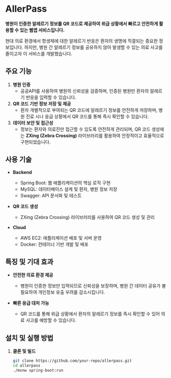 # AllerPass

**병원이 인증한 알레르기 정보를 QR 코드로 제공하여 위급 상황에서 빠르고 안전하게 활용할 수 있는 웹앱 서비스입니다.**

현대 의료 환경에서 항생제에 대한 알레르기 반응은 환자의 생명에 직결되는 중요한 정보입니다. 하지만, 병원 간 알레르기 정보를 공유하지 않아 발생할 수 있는 의료 사고를 줄이고자 이 서비스를 개발했습니다.



## 주요 기능

1. **병원 인증**  
   - 공공API를 사용하여 병원의 신뢰성을 검증하며, 인증된 병원만 환자의 알레르기 반응을 입력할 수 있습니다.
2. **QR 코드 기반 정보 저장 및 제공**  
   - 환자 개별적으로 부여되는 QR 코드에 알레르기 정보를 안전하게 저장하며, 병원 진료 시나 응급 상황에서 QR 코드를 통해 즉시 확인할 수 있습니다.
3. **데이터 보안 및 접근성**  
   - 정보는 환자와 의료진만 접근할 수 있도록 안전하게 관리되며, QR 코드 생성에는 **ZXing (Zebra Crossing)** 라이브러리를 활용하여 안정적이고 효율적으로 구현되었습니다.


## 사용 기술

- **Backend**  
  - Spring Boot: 웹 애플리케이션의 핵심 로직 구현
  - MySQL: 데이터베이스 설계 및 환자, 병원 정보 저장
  - Swagger: API 문서화 및 테스트

- **QR 코드 생성**  
  - ZXing (Zebra Crossing) 라이브러리를 사용하여 QR 코드 생성 및 관리

- **Cloud**  
  - AWS EC2: 애플리케이션 배포 및 서버 운영
  - Docker: 컨테이너 기반 개발 및 배포



## 특징 및 기대 효과

- **안전한 의료 환경 제공**  
  - 병원이 인증한 정보만 입력되므로 신뢰성을 보장하며, 병원 간 데이터 공유가 불필요하여 개인정보 유출 우려를 감소시킵니다.

- **빠른 응급 대처 가능**  
  - QR 코드를 통해 위급 상황에서 환자의 알레르기 정보를 즉시 확인할 수 있어 의료 사고를 예방할 수 있습니다.



## 설치 및 실행 방법

1. **클론 및 빌드**
   ```bash
   git clone https://github.com/your-repo/allerpass.git
   cd allerpass
   ./mvnw spring-boot:run
